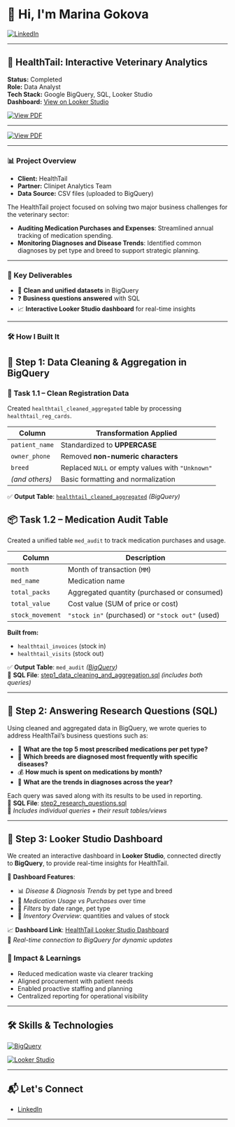 
# 👋 Hi, I'm Marina Gokova

[![LinkedIn](https://img.shields.io/badge/LinkedIn-blue?style=flat-square&logo=linkedin&link=https://www.linkedin.com/in/marianna-gokova)](https://www.linkedin.com/in/marianna-gokova)

---

## 🐾 HealthTail: Interactive Veterinary Analytics

**Status:** Completed  
**Role:** Data Analyst  
**Tech Stack:** Google BigQuery, SQL, Looker Studio  
**Dashboard:** [View on Looker Studio](https://lookerstudio.google.com/s/pJO8lrwf1zs)

<a href="https://github.com/marinaG1717/HealthTail-Interactive-Veterinary-Analytics/blob/54d559dad8278166624f9582a374dc222b290b8f/Common%20Pet%20Diseases%20by%20Type%2C%20Breed%20%26%20Time.pdf" target="_blank">
  <img src="https://img.shields.io/badge/View%20PDF-Common%20Pet%20Diseases-blue?style=for-the-badge&logo=adobeacrobatreader" alt="View PDF">
</a>

---

<a href="https://github.com/marinaG1717/HealthTail-Interactive-Veterinary-Analytics/blob/8a57ff350a8484fa0636cee428047afece94db0b/Veterinary%20Care%20Insights_%20Diagnoses%20and%20Spending.pdf" target="_blank">
  <img src="https://img.shields.io/badge/View%20PDF-Veterinary%20Care%20Insights-blue?style=for-the-badge&logo=adobeacrobatreader" alt="View PDF">
</a>


---

### 📊 Project Overview

- **Client:** HealthTail  
- **Partner:** Clinipet Analytics Team  
- **Data Source:** CSV files (uploaded to BigQuery)

The HealthTail project focused on solving two major business challenges for the veterinary sector:
- **Auditing Medication Purchases and Expenses**: Streamlined annual tracking of medication spending.
- **Monitoring Diagnoses and Disease Trends**: Identified common diagnoses by pet type and breed to support strategic planning.

---

### 🚀 Key Deliverables

- 📂 **Clean and unified datasets** in BigQuery
- ❓ **Business questions answered** with SQL
- 📈 **Interactive Looker Studio dashboard** for real-time insights

---

### 🛠️ How I Built It
## 🧹 Step 1: Data Cleaning & Aggregation in BigQuery

### 🧼 Task 1.1 – Clean Registration Data

Created `healthtail_cleaned_aggregated` table by processing `healthtail_reg_cards`.

| **Column**      | **Transformation Applied**                                |
|------------------|------------------------------------------------------------|
| `patient_name`   | Standardized to **UPPERCASE**                              |
| `owner_phone`    | Removed **non-numeric characters**                         |
| `breed`          | Replaced `NULL` or empty values with `"Unknown"`          |
| *(and others)*   | Basic formatting and normalization                         |

✅ **Output Table**: [`healthtail_cleaned_aggregated`](https://console.cloud.google.com/bigquery?project=healthtail-460009&p=healthtail-460009&d=healthtail_m_g1&t=healthtail_cleaned_aggregated&page=table) *(BigQuery)*

## 📦 Task 1.2 – Medication Audit Table

Created a unified table `med_audit` to track medication purchases and usage.

| **Column**        | **Description**                                      |
|-------------------|------------------------------------------------------|
| `month`           | Month of transaction (`MM`)                          |
| `med_name`        | Medication name                                      |
| `total_packs`     | Aggregated quantity (purchased or consumed)          |
| `total_value`     | Cost value (SUM of price or cost)                    |
| `stock_movement`  | `"stock in"` (purchased) or `"stock out"` (used)     |

**Built from:**
- `healthtail_invoices` (stock in)  
- `healthtail_visits` (stock out)

✅ **Output Table**: `med_audit` *([BigQuery](https://console.cloud.google.com/bigquery?project=healthtail-460009&p=healthtail-460009&d=healthtail_m_g1&t=healthtail_cleaned_aggregated&page=table&inv=1&invt=Abx42Q&ws=!1m19!1m6!12m5!1m3!1shealthtail-460009!2seurope-west3!3sc0783778-1495-4ddc-b788-918d351b0260!2e1!1m6!12m5!1m3!1shealthtail-460009!2seurope-west3!3scac49863-1f10-462e-9f1b-adfe9af08c35!2e1!1m4!4m3!1shealthtail-460009!2shealthtail_m_g1!3smed_audit))*  
💾 **SQL File**: [step1_data_cleaning_and_aggregation.sql](https://github.com/marinaG1717/HealthTail-Interactive-Veterinary-Analytics/edit/main/README.md#:~:text=step1_data_cleaning_and_aggregation) *(includes both queries)*

---

## 🔹 Step 2: Answering Research Questions (SQL)

Using cleaned and aggregated data in BigQuery, we wrote queries to address HealthTail’s business questions such as:

- 🐶 **What are the top 5 most prescribed medications per pet type?**
- 🧬 **Which breeds are diagnosed most frequently with specific diseases?**
- 💰 **How much is spent on medications by month?**
- 📅 **What are the trends in diagnoses across the year?**

Each query was saved along with its results to be used in reporting.  
💾 **SQL File**: [step2_research_questions.sql](https://github.com/marinaG1717/HealthTail-Interactive-Veterinary-Analytics/edit/main/README.md#:~:text=step2_research_questions)  
📁 *Includes individual queries + their result tables/views*

---

## 🔹 Step 3: Looker Studio Dashboard

We created an interactive dashboard in **Looker Studio**, connected directly to **BigQuery**, to provide real-time insights for HealthTail.

📌 **Dashboard Features**:
- 📊 *Disease & Diagnosis Trends* by pet type and breed  
- 💉 *Medication Usage vs Purchases* over time  
- 🔎 *Filters* by date range, pet type  
- 🧾 *Inventory Overview*: quantities and values of stock  

📈 **Dashboard Link**: [HealthTail Looker Studio Dashboard](https://lookerstudio.google.com/s/pJO8lrwf1zs)  
🔗 *Real-time connection to BigQuery for dynamic updates*
### 🌟 Impact & Learnings

- Reduced medication waste via clearer tracking
- Aligned procurement with patient needs
- Enabled proactive staffing and planning
- Centralized reporting for operational visibility

---

## 🛠️ Skills & Technologies

[![BigQuery](https://img.shields.io/badge/Google%20BigQuery-4285F4?style=flat-square&logo=googlebigquery&logoColor=white)](https://console.cloud.google.com/bigquery?project=healthtail-460009&p=healthtail-460009&d=healthtail_m_g1&t=healthtail_cleaned_aggregated&page=table&inv=1&invt=Abx42Q&ws=!1m19!1m6!12m5!1m3!1shealthtail-460009!2seurope-west3!3sc0783778-1495-4ddc-b788-918d351b0260!2e1!1m6!12m5!1m3!1shealthtail-460009!2seurope-west3!3scac49863-1f10-462e-9f1b-adfe9af08c35!2e1!1m4!4m3!1shealthtail-460009!2shealthtail_m_g1!3smed_audit)

[![Looker Studio](https://img.shields.io/badge/Looker%20Studio-4285F4?style=flat-square&logo=googleanalytics&logoColor=white)](https://lookerstudio.google.com/s/o7tMLCGAwkQ)

---

## 📬 Let's Connect

- [LinkedIn](https://www.linkedin.com/in/marianna-gokova)

---
